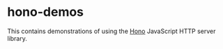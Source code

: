 # hono-demos

This contains demonstrations of using the
[Hono](https://hono.dev) JavaScript HTTP server library.
